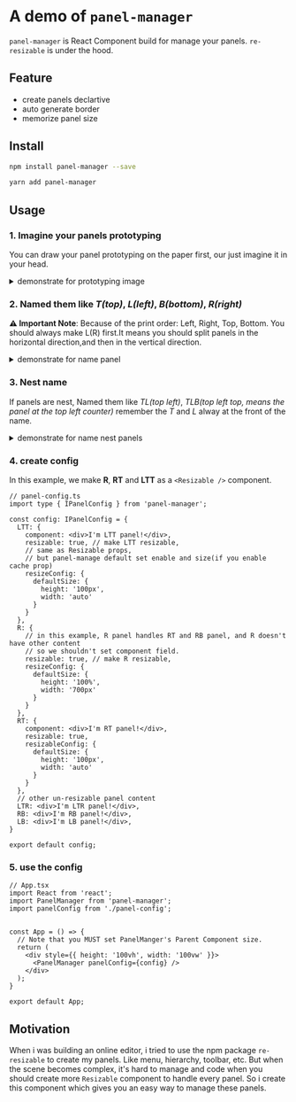 # A demo of `panel-manager`

`panel-manager` is React Component build for manage your panels. `re-resizable` is under the hood.

## Feature

- create panels declartive
- auto generate border
- memorize panel size

## Install

```bash
npm install panel-manager --save
```

```bash
yarn add panel-manager
```

## Usage

### 1. Imagine your panels prototyping

You can draw your panel prototyping on the paper first, our just imagine it in your head.

<details>
  <summary>demonstrate for prototyping image</summary>
  <image alt="first step" src="https://gw.alipayobjects.com/mdn/rms_24f06c/afts/img/A*7BdxQoZFjwcAAAAAAAAAAAAAARQnAQ">
  </image>
</details>

### 2. Named them like *T(top)*, *L(left)*, *B(bottom)*, *R(right)*

**⚠️️ Important Note**: Because of the print order: Left, Right, Top, Bottom. You should always make L(R) first.It means you should split panels in the horizontal direction,and then in the vertical direction.

<details>
  <summary>demonstrate for name panel</summary>
  <image alt="second step" src="https://gw.alipayobjects.com/mdn/rms_24f06c/afts/img/A*npNYTLsE54UAAAAAAAAAAAAAARQnAQ">
  </image>
</details>


### 3. Nest name
If panels are nest, Named them like *TL(top left)*, *TLB(top left top, means the panel at the top left counter)*
remember the *T* and *L*  alway at the front of the name.

<details>
  <summary>demonstrate for name nest panels</summary>
  <image alt="third step" src="https://gw.alipayobjects.com/mdn/rms_24f06c/afts/img/A*xaaSQbZuEG4AAAAAAAAAAAAAARQnAQ">
  </image>
</details>

### 4. create config

In this example, we make **R**, **RT** and **LTT** as a `<Resizable />` component.

```tsx
// panel-config.ts
import type { IPanelConfig } from 'panel-manager';

const config: IPanelConfig = {
  LTT: {
    component: <div>I'm LTT panel!</div>,
    resizable: true, // make LTT resizable,
    // same as Resizable props, 
    // but panel-manage default set enable and size(if you enable cache prop)
    resizeConfig: { 
      defaultSize: {
        height: '100px',
        width: 'auto'
      }
    }
  },
  R: {
    // in this example, R panel handles RT and RB panel, and R doesn't have other content
    // so we shouldn't set component field.
    resizable: true, // make R resizable,
    resizeConfig: {
      defaultSize: {
        height: '100%',
        width: '700px'
      }
    }
  },
  RT: {
    component: <div>I'm RT panel!</div>,
    resizable: true,
    resizableConfig: {
      defaultSize: {
        height: '100px',
        width: 'auto'
      }
    }
  },
  // other un-resizable panel content
  LTR: <div>I'm LTR panel!</div>,
  RB: <div>I'm RB panel!</div>,
  LB: <div>I'm LB panel!</div>,
} 

export default config;
```

### 5. use the config

```tsx
// App.tsx
import React from 'react';
import PanelManager from 'panel-manager';
import panelConfig from './panel-config';


const App = () => {
  // Note that you MUST set PanelManger's Parent Component size.
  return (
    <div style={{ height: '100vh', width: '100vw' }}>
      <PanelManager panelConfig={config} />
    </div>
  );
}

export default App;
```

## Motivation

When i was building an online editor, i tried to use the npm package `re-resizable` to create my panels. Like menu, hierarchy, toolbar, etc.
But when the scene becomes complex, it's hard to manage and code when you should create more `Resizable` component to handle every panel.
So i create this component which gives you an easy way to manage these panels.
